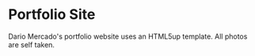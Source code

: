 # Portfolio Site

Dario Mercado's portfolio website uses an HTML5up template. All photos are self taken.